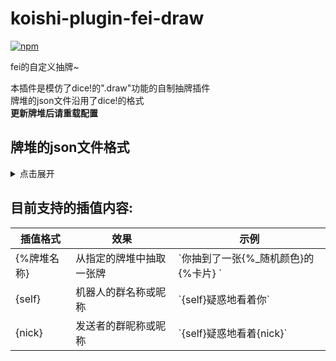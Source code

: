 # koishi-plugin-fei-draw

[![npm](https://img.shields.io/npm/v/koishi-plugin-fei-draw?style=flat-square)](https://www.npmjs.com/package/koishi-plugin-fei-draw)

fei的自定义抽牌~

本插件是模仿了dice!的".draw"功能的自制抽牌插件<br>
牌堆的json文件沿用了dice!的格式<br>
**更新牌堆后请重载配置**

## 牌堆的json文件格式
<details>
<summary>点击展开</summary>
<pre>
```json
{
  "牌堆名称1": [
    "内容1",
    "内容2",
    ...
  ],
  "牌堆名称2": [
    "内容1",
    "内容2",
    ...
  ],
  "_备注": ["..."]
}
```
</pre>
</details>

## 目前支持的插值内容:

插值格式 | 效果 | 示例
--- | --- | ---
{%牌堆名称} | 从指定的牌堆中抽取一张牌 | \`你抽到了一张{%_随机颜色}的{%卡片} \`
{self} | 机器人的群名称或昵称 | \`{self}疑惑地看着你\`
{nick} | 发送者的群昵称或昵称 | \`{self}疑惑地看着{nick}\`

